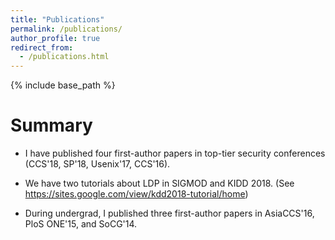 ```yaml
---
title: "Publications"
permalink: /publications/
author_profile: true
redirect_from: 
  - /publications.html
---
```


{% include base_path %}

Summary
======
* I have published four first-author papers in top-tier security conferences (CCS'18, SP'18, Usenix'17, CCS'16).

* We have two tutorials about LDP in SIGMOD and KIDD 2018. (See https://sites.google.com/view/kdd2018-tutorial/home)

* During undergrad, I published three first-author papers in AsiaCCS'16, PloS ONE'15, and SoCG'14.

